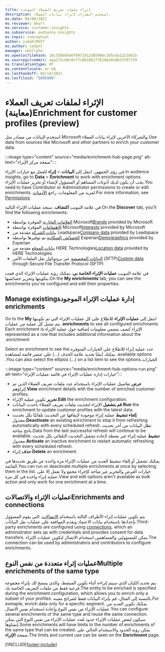 ```yaml
---
title: إثراء ملفات تعريف العملاء الموحدة
description: استخدم القدرات لإثراء بيانات العملاء.
ms.date: 04/09/2021
ms.reviewer: mhart
ms.service: customer-insights
ms.subservice: audience-insights
ms.topic: conceptual
author: jodahlMSFT
ms.author: jodahl
manager: shellyha
ms.openlocfilehash: 10c338b89a6f9971912d05986c105cba1221b01b
ms.sourcegitcommit: aaa275c60c0c77c88196277b266a91d653f8f759
ms.translationtype: HT
ms.contentlocale: ar-SA
ms.lasthandoff: 04/14/2021
ms.locfileid: "5895989"
---
```

# <a name="enrichment-for-customer-profiles-preview"></a><span data-ttu-id="baec6-103">الإثراء لملفات تعريف العملاء (معاينة)</span><span class="sxs-lookup"><span data-stu-id="baec6-103">Enrichment for customer profiles (preview)</span></span>

<span data-ttu-id="baec6-104">استخدم البيانات من مصادر مثل Microsoft والشركاء الآخرين لإثراء بيانات العملاء.</span><span class="sxs-lookup"><span data-stu-id="baec6-104">Use data from sources like Microsoft and other partners to enrich your customer data.</span></span>

:::image type="content" source="media/enrichment-hub-page.png" alt-text="صفحة مركز الإثراء":::

<span data-ttu-id="baec6-106">في رؤى الجمهور، انتقل إلى **البيانات** > **إثراء** للعمل مع خيارات الإثراء.</span><span class="sxs-lookup"><span data-stu-id="baec6-106">In audience insights, go to **Data** > **Enrichment** to work with enrichment options.</span></span>    
<span data-ttu-id="baec6-107">يجب أن يكون لديك أذونات المساهم أو المسؤول لإنشاء أو تحرير عمليات الإثراء.</span><span class="sxs-lookup"><span data-stu-id="baec6-107">You need to have Contributor or Administrator permissions to create or edit enrichments.</span></span> <span data-ttu-id="baec6-108">لمزيد من المعلومات، راجع [الأذونات](permissions.md).</span><span class="sxs-lookup"><span data-stu-id="baec6-108">For more information, see [Permissions](permissions.md).</span></span>

<span data-ttu-id="baec6-109">في علامة التبويب **اكتشاف**، ستجد عمليات الإثراء التالية:</span><span class="sxs-lookup"><span data-stu-id="baec6-109">On the **Discover** tab, you'll find the following enrichments:</span></span>

- <span data-ttu-id="baec6-110">[العلامات التجارية](enrichment-microsoft.md) الموفرة بواسطة Microsoft</span><span class="sxs-lookup"><span data-stu-id="baec6-110">[Brands](enrichment-microsoft.md) provided by Microsoft</span></span>
- <span data-ttu-id="baec6-111">[الاهتمامات](enrichment-microsoft.md) الموفرة بواسطة Microsoft</span><span class="sxs-lookup"><span data-stu-id="baec6-111">[Interests](enrichment-microsoft.md) provided by Microsoft</span></span>
- <span data-ttu-id="baec6-112">[بيانات الشركة](enrichment-leadspace.md) مقدمة من Leadspace</span><span class="sxs-lookup"><span data-stu-id="baec6-112">[Company data](enrichment-leadspace.md) provided by Leadspace</span></span>
- <span data-ttu-id="baec6-113">[الخصائص السكانية](enrichment-experian.md) تم توفيرها بواسطة Experian</span><span class="sxs-lookup"><span data-stu-id="baec6-113">[Demographics](enrichment-experian.md) provided by Experian</span></span>
- <span data-ttu-id="baec6-114">[بيانات الموقع](enrichment-here.md) مقدمة من HERE Technologies</span><span class="sxs-lookup"><span data-stu-id="baec6-114">[Location data](enrichment-here.md) provided by HERE Technologies</span></span>
- <span data-ttu-id="baec6-115">[البيانات المخصصة](enrichment-SFTP-custom-import.md) عبر بروتوكول نقل الملفات الآمن (SFTP)‬</span><span class="sxs-lookup"><span data-stu-id="baec6-115">[Custom data](enrichment-SFTP-custom-import.md) through Secure File Transfer Protocol (SFTP)</span></span>

<span data-ttu-id="baec6-116">في علامة التبويب **عمليات الإثراء الخاصة بي‬**، يمكنك رؤية عمليات الإثراء الذي قمت بتكوينها وتحرير خصائصها.</span><span class="sxs-lookup"><span data-stu-id="baec6-116">On the **My enrichments** tab, you can see the enrichments you've configured and edit their properties.</span></span>

## <a name="manage-existing-enrichments"></a><span data-ttu-id="baec6-117">إدارة ‏‫عمليات الإثراء الموجودة</span><span class="sxs-lookup"><span data-stu-id="baec6-117">Manage existing enrichments</span></span>

<span data-ttu-id="baec6-118">انتقل إلى **‏‫عمليات الإثراء** للاطلاع على كل ‏‫عمليات الإثراء التي تم تكوينها.</span><span class="sxs-lookup"><span data-stu-id="baec6-118">Go to the **My enrichments** to see all configured enrichments.</span></span> <span data-ttu-id="baec6-119">يتم تمثيل كل عملية من ‏‫عمليات الإثراء كصف يتضمن معلومات إضافية حول ‏‫عملية الإثراء.</span><span class="sxs-lookup"><span data-stu-id="baec6-119">Each enrichment is represented as a row that includes additional information about the enrichment.</span></span>

<span data-ttu-id="baec6-120">حدد ‏‫عملية إثراء للاطلاع على الخيارات المتوفرة.</span><span class="sxs-lookup"><span data-stu-id="baec6-120">Select an enrichment to see the available options.</span></span> <span data-ttu-id="baec6-121">يمكنك أيضًا تحديد علامة الحذف (...) على عنصر قائمة لمشاهدة الخيارات.</span><span class="sxs-lookup"><span data-stu-id="baec6-121">You can also select the ellipsis (...) on a list item to see the options.</span></span>

:::image type="content" source="media/enrichment-hub-options-run.png" alt-text="خيارات إدارة عمليات الإثراء في قائمة عمليات الإثراء":::

- <span data-ttu-id="baec6-123">**عرض** تفاصيل عمليات الإثراء باستخدام عدد ملفات تعريف العملاء الذين تم إثراؤهم.</span><span class="sxs-lookup"><span data-stu-id="baec6-123">**View** enrichment details with the number of enriched customer profiles.</span></span>
- <span data-ttu-id="baec6-124">**تحرير** تكوين عملية الإثراء.</span><span class="sxs-lookup"><span data-stu-id="baec6-124">**Edit** the enrichment configuration.</span></span>
- <span data-ttu-id="baec6-125">**قم بتشغيل** الإثراء لتحديث ملفات تعريف العملاء بأحدث البيانات.</span><span class="sxs-lookup"><span data-stu-id="baec6-125">**Run** the enrichment to update customer profiles with the latest data.</span></span>
- <span data-ttu-id="baec6-126">**إلغاء تنشيط** عملية إثراء موجودة لإيقافها عن التحديث تلقائيًا بكل تحديث مجدول.</span><span class="sxs-lookup"><span data-stu-id="baec6-126">**Deactivate** an existing enrichment to stop it from refreshing automatically with every scheduled refresh.</span></span> <span data-ttu-id="baec6-127">تظل البيانات من آخر تحديث ناجح متاحة.</span><span class="sxs-lookup"><span data-stu-id="baec6-127">Data from the last successful refresh will continue to be available.</span></span> <span data-ttu-id="baec6-128">**تنشيط** عملية إثراء غير نشطة لإعادة تشغيل التحديث التلقائي بكل تحديث مجدول.</span><span class="sxs-lookup"><span data-stu-id="baec6-128">**Activate** an inactive enrichment to restart automatic refreshing with every scheduled refresh.</span></span>
- <span data-ttu-id="baec6-129">**حذف** إثراء.</span><span class="sxs-lookup"><span data-stu-id="baec6-129">**Delete** an enrichment.</span></span>

<span data-ttu-id="baec6-130">يمكنك تشغيل أو إلغاء تنشيط العديد من عمليات الإثراء مرة واحدة عن طريق تحديدها في القائمة.</span><span class="sxs-lookup"><span data-stu-id="baec6-130">You can run or deactivate multiple enrichments at once by selecting them in the list.</span></span> <span data-ttu-id="baec6-131">خيارات العرض والتحرير غير متاحة كإجراء مجمع ولا تعمل إلا على عملية إثراء واحدة في كل مرة.</span><span class="sxs-lookup"><span data-stu-id="baec6-131">View and edit options aren't available as bulk action and only work for one enrichment at a time.</span></span>

## <a name="enrichments-and-connections"></a><span data-ttu-id="baec6-132">عمليات الإثراء والاتصالات</span><span class="sxs-lookup"><span data-stu-id="baec6-132">Enrichments and connections</span></span>

<span data-ttu-id="baec6-133">يتم تكوين عمليات إثراء الأطراف الثالثة باستخدام [الاتصالات](connections.md)، التي يقوم المسؤول بإعدادها باستخدام بيانات الاعتماد ويقدم الموافقة على عمليات نقل البيانات.</span><span class="sxs-lookup"><span data-stu-id="baec6-133">Third-party enrichments are configured using [connections](connections.md), which an administrator sets up with credentials and provides consent for data transfers.</span></span> <span data-ttu-id="baec6-134">يمكن للمسؤولين والمساهمين استخدام الاتصال لتكوين عمليات الإثراء.</span><span class="sxs-lookup"><span data-stu-id="baec6-134">The connection can be used by administrators and contributors to configure enrichments.</span></span>  

## <a name="multiple-enrichments-of-the-same-type"></a><span data-ttu-id="baec6-135">عمليات إثراء متعددة من نفس النوع</span><span class="sxs-lookup"><span data-stu-id="baec6-135">Multiple enrichments of the same type</span></span>

<span data-ttu-id="baec6-136">يتم تحديد الكيان الذي سيتم إثراءه أثناء تكوين المنشط، والذي يسمح لك بإثراء مجموعة فرعية فقط من ملفات التعريف الخاصة بك.</span><span class="sxs-lookup"><span data-stu-id="baec6-136">The entity to be enriched is specified during the enrichment configuration, which allows you to enrich only a subset of your profiles.</span></span> <span data-ttu-id="baec6-137">بالنسبة إلى المثال، قم بإثراء البيانات فقط لشرائح معينة.</span><span class="sxs-lookup"><span data-stu-id="baec6-137">For exmaple, enrich data only for a specific segment.</span></span> <span data-ttu-id="baec6-138">يمكنك تكوين العديد من عمليات الإثراء من نفس النوع وإعادة استخدام نفس الاتصال.</span><span class="sxs-lookup"><span data-stu-id="baec6-138">You can configure several enrichments of the same type and reuse the same connection.</span></span> <span data-ttu-id="baec6-139">سيكون لبعض عمليات الإثراء حدود لعدد عمليات الإثراء من نفس النوع التي يمكن إنشاؤها.</span><span class="sxs-lookup"><span data-stu-id="baec6-139">Some enrichments will have limits to the number of enrichments of the same type that can be created.</span></span> <span data-ttu-id="baec6-140">يمكن رؤية الحدود والاستخدام الحالي على صفحة **الإثراء**.</span><span class="sxs-lookup"><span data-stu-id="baec6-140">The limits and current use can be seen on the **Enrichment** page.</span></span>

[!INCLUDE[footer-include](../includes/footer-banner.md)]
